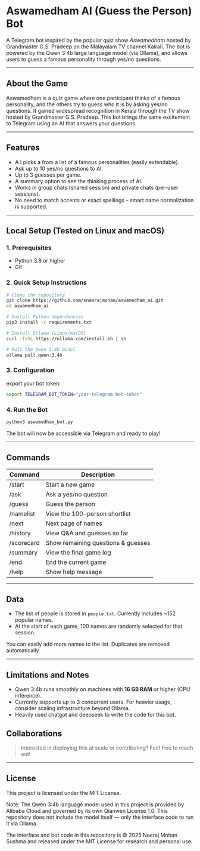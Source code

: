 # Aswamedham AI (Guess the Person) Bot

A Telegram bot inspired by the popular quiz show *Aswamedham* hosted by Grandmaster G.S. Pradeep on the Malayalam TV channel Kairali. The bot is powered by the Qwen 3:4b large language model (via Ollama), and allows users to guess a famous personality through yes/no questions.

---

## About the Game

Aswamedham is a quiz game where one participant thinks of a famous personality, and the others try to guess who it is by asking yes/no questions. It gained widespread recognition in Kerala through the TV show hosted by Grandmaster G.S. Pradeep. This bot brings the same excitement to Telegram using an AI that answers your questions.

---

## Features

- A.I picks a from a list of a famous personalities (easily extendable).
- Ask up to 10 yes/no questions to AI.
- Up to 3 guesses per game.
- A summary option to see the thinking process of AI.
- Works in group chats (shared session) and private chats (per-user sessions).
- No need to match accents or exact spellings – smart name normalization is supported.

---

## Local Setup (Tested on Linux and macOS)

### 1. Prerequisites

- Python 3.8 or higher
- Git

### 2. Quick Setup Instructions

```bash
# Clone the repository
git clone https://github.com/sneerajmohan/aswamedham_ai.git
cd aswamedham_ai

# Install Python dependencies
pip3 install -r requirements.txt

# Install Ollama (Linux/macOS)
curl -fsSL https://ollama.com/install.sh | sh

# Pull the Qwen 3:4b model
ollama pull qwen:3.4b
```

### 3. Configuration

export your bot token:

```bash
export TELEGRAM_BOT_TOKEN="your-telegram-bot-token"
```

### 4. Run the Bot

```bash
python3 aswamedham_bot.py
```

The bot will now be accessible via Telegram and ready to play!

---

## Commands

| Command       | Description |
|---------------|-------------|
| /start        | Start a new game |
| /ask <question> | Ask a yes/no question |
| /guess <name> | Guess the person |
| /namelist     | View the 100-person shortlist |
| /next         | Next page of names |
| /history      | View Q&A and guesses so far |
| /scorecard    | Show remaining questions & guesses |
| /summary      | View the final game log |
| /end          | End the current game |
| /help         | Show help message |

---

## Data

- The list of people is stored in `people.txt`. Currently includes ~152 popular names.
- At the start of each game, 100 names are randomly selected for that session.

You can easily add more names to the list. Duplicates are removed automatically.

---

## Limitations and Notes

- Qwen 3:4b runs smoothly on machines with **16 GB RAM** or higher (CPU inference).
- Currently supports up to 3 concurrent users. For heavier usage, consider scaling infrastructure beyond Ollama.
- Heavily used chatgpt and deepseek to write the code for this bot.


## Collaborations

>  Interested in deploying this at scale or contributing? Feel free to reach out!

---

## License

This project is licensed under the MIT License.

Note: The Qwen 3:4b language model used in this project is provided by Alibaba Cloud and governed by its own Qianwen License 1.0. This repository does not include the model itself — only the interface code to run it via Ollama.

The interface and bot code in this repository is © 2025 Neeraj Mohan Sushma and released under the MIT License for research and personal use.